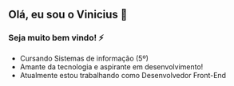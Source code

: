 ## Olá, eu sou o Vinicius 👋

### Seja muito bem vindo! ⚡

- Cursando Sistemas de informação (5º)
- Amante da tecnologia e aspirante em desenvolvimento!
- Atualmente estou trabalhando como Desenvolvedor Front-End

